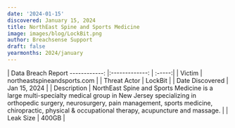 ```yaml
---
date: '2024-01-15'
discovered: January 15, 2024
title: NorthEast Spine and Sports Medicine
image: images/blog/LockBit.png
author: Breachsense Support
draft: false
yearmonths: 2024/january
---
```



| Data Breach Report
------------:     |:-------------:    | :-----:|
| Victim      | northeastspineandsports.com      | 
| Threat Actor      | LockBit      | 
| Date Discovered      | Jan 15, 2024      | 
| Description      | NorthEast Spine and Sports Medicine is a large multi-specialty medical group in New Jersey specializing in orthopedic surgery, neurosurgery, pain management, sports medicine, chiropractic, physical & occupational therapy, acupuncture and massage.      | 
| Leak Size      | 400GB      | 

